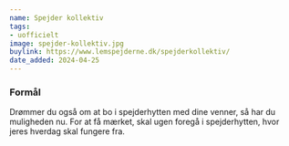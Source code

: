 ```yaml
---
name: Spejder kollektiv
tags:
- uofficielt
image: spejder-kollektiv.jpg
buylink: https://www.lemspejderne.dk/spejderkollektiv/
date_added: 2024-04-25
---
```

### Formål 
 Drømmer du også om at bo i spejderhytten med dine venner, så har du muligheden nu. For at få mærket, skal ugen foregå i spejderhytten, hvor jeres hverdag skal fungere fra.